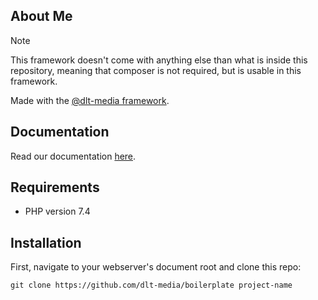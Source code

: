 ## About Me

> [!NOTE]  
> This framework doesn't come with anything else than what is inside this repository, meaning that composer is not required, but is usable in this framework. 

Made with the [@dlt-media framework](https://github.com/weavable/framework/).

## Documentation

Read our documentation [here](https://dlt-media.github.io/docs/).

## Requirements
- PHP version 7.4

## Installation
First, navigate to your webserver's document root and clone this repo:

    git clone https://github.com/dlt-media/boilerplate project-name
